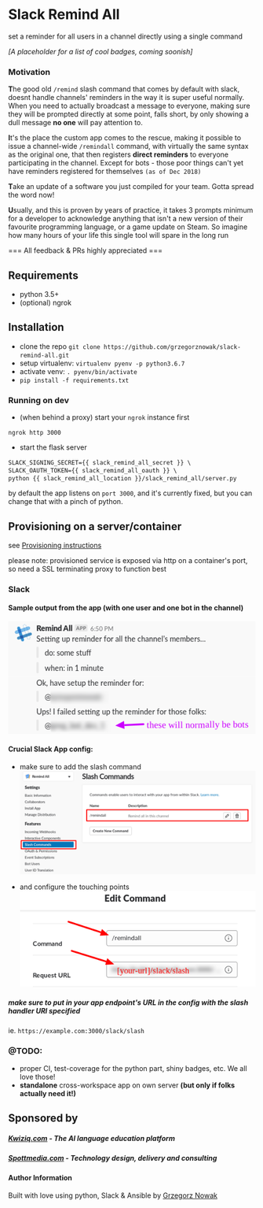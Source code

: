 # Slack Remind All

set a reminder for all users in a channel directly using a single command

*[A placeholder for a list of cool badges, coming soonish]*

### Motivation

**T**he good old `/remind` slash command that comes by default with slack, doesnt handle channels' reminders in the way it is
super useful normally. When you need to actually broadcast a message to everyone, making sure they will be prompted directly 
at some point, falls short, by only showing a dull message **no one** will pay attention to.

**I**t's the place the custom app comes to the rescue, making it possible to issue a channel-wide `/remindall` command,
with virtually the same syntax as the original one, that then registers **direct reminders** to everyone participating in 
the channel. Except for bots - those poor things can't yet have reminders registered for themselves `(as of Dec 2018)`  

**T**ake an update of a software you just compiled for your team. Gotta spread the word now!

**U**sually, and this is proven by years of practice, it takes 3 prompts minimum for a developer to acknowledge anything that isn't a new version
of their favourite programming language, or a game update on Steam. So imagine how many hours of your life this single 
tool will spare in the long run

=== All feedback & PRs highly appreciated === 
## Requirements

* python 3.5+
* (optional) ngrok

## Installation

* clone the repo `git clone https://github.com/grzegorznowak/slack-remind-all.git`
* setup virtualenv: `virtualenv pyenv -p python3.6.7`
* activate venv: `. pyenv/bin/activate`
* `pip install -f requirements.txt`

### Running on dev

* (when behind a proxy) start your `ngrok` instance first
```
ngrok http 3000
```
* start the flask server
```
SLACK_SIGNING_SECRET={{ slack_remind_all_secret }} \
SLACK_OAUTH_TOKEN={{ slack_remind_all_oauth }} \
python {{ slack_remind_all_location }}/slack_remind_all/server.py
```

by default the app listens on `port 3000`, and it's currently fixed, but you can change that with a pinch of python.


## Provisioning on a server/container
see [Provisioning instructions](provision/README.md)

please note: provisioned service is exposed via http on a container's port, so need a SSL terminating proxy to function best
  
  
### Slack

#### Sample output from the app (with one user and one bot in the channel) 
![sample output](img/sample%20output.png "Sample output")

#### Crucial Slack App config:

* make sure to add the slash command 
![app slash setup](img/app%20slash%20setup.png "App slash setup")

* and configure the touching points
![slash config](img/slash%20config.png "Slash config")

##### make sure to put in your app endpoint's URL in the config with the slash handler URI specified 
ie. `https://example.com:3000/slack/slash` 
  
### @TODO:

* proper CI, test-coverage for the python part, shiny badges, etc. We all love those!
* **standalone** cross-workspace app on own server **(but only if folks actually need it!)**


## Sponsored by

##### [Kwiziq.com](https://www.kwiziq.com) - The AI language education platform
##### [Spottmedia.com](http://www.spottmedia.com) - Technology design, delivery and consulting


#### Author Information

Built with love using python, Slack & Ansible by [Grzegorz Nowak](https://www.linkedin.com/in/grzegorz-nowak-356b7360/)
